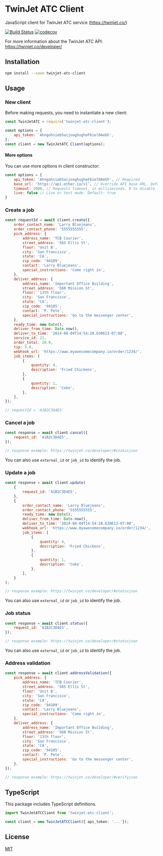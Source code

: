 # TwinJet ATC Client

JavaScript client for TwinJet ATC service (https://twinjet.co/)

[![Build Status](https://travis-ci.org/EdouardDem/twinjet-atc-client.svg?branch=master)](https://travis-ci.org/EdouardDem/twinjet-atc-client) [![codecov](https://codecov.io/gh/EdouardDem/twinjet-atc-client/branch/master/graph/badge.svg)](https://codecov.io/gh/EdouardDem/twinjet-atc-client)

For more information about the TwinJet ATC API: https://twinjet.co/developer/

## Installation

```bash
npm install --save twinjet-atc-client
```

## Usage

### New client

Before making requests, you need to instantiate a new client:

```javascript
const TwinJetATC = require('twinjet-atc-client');

const options = {
    api_token: 'Ahngohsieb5aijooghugheF6iel0AeGh',
};
const client = new TwinJetATC.Client(options);
```

#### More options

You can use more options in client constructor:

```javascript
const options = {
    api_token: 'Ahngohsieb5aijooghugheF6iel0AeGh', // Required
    base_url: 'https://api.other.io/v1', // Override API base URL. Default: 'https://www.twinjet.co/api/v1'
    timeout: 2000, // Requests timeout, in milliseconds. 0 to disable. Default: 10000
    live: false // Live or test mode. Default: true
}
```

### Create a job

```javascript
const requestId = await client.create({
    order_contact_name: 'Larry Bluejeans',
    order_contact_phone: '5555555555',
    pick_address: {
        address_name: 'TCB Courier',
        street_address: '565 Ellis St',
        floor: 'Unit B',
        city: 'San Francisco',
        state: 'CA',
        zip_code: '94109',
        contact: 'Larry Bluejeans',
        special_instructions: 'Come right in',
    },
    deliver_address: {
        address_name: 'Important Office Building',
        street_address: '560 Mission St',
        floor: '13th floor',
        city: 'San Francisco',
        state: 'CA',
        zip_code: '94105',
        contact: 'P. Pete',
        special_instructions: 'Go to the messenger center',
    },
    ready_time: new Date(),
    deliver_from_time: Date.now(),
    deliver_to_time: '2014-08-04T14:54:28.630613-07:00',
    service_id: 21,
    order_total: 20.0,
    tip: 5.0,
    webhook_url: 'https://www.myawesomecompany.io/order/1234/',
    job_items: [
        {
            quantity: 4,
            description: 'Fried Chickens',
        },
        {
            quantity: 1,
            description: 'Coke',
        },
    ],
});

// requestId = 'A1B2C3D4E5'
```

### Cancel a job

````javascript
const response = await client.cancel({
    request_id: 'A1B2C3D4E5',
});

// response example: https://twinjet.co/developer/#statusjson
````

You can also use `external_id` or `job_id` to identify the job.

### Update a job

````javascript
const response = await client.update(
    {
        request_id: 'A1B2C3D4E5',
    },
    {
        order_contact_name: 'Larry Bluejeans',
        order_contact_phone: '5555555555',
        ready_time: new Date(),
        deliver_from_time: Date.now(),
        deliver_to_time: '2014-08-04T14:54:28.630613-07:00',
        webhook_url: 'https://www.myawesomecompany.io/order/1234/',
        job_items: [
            {
                quantity: 4,
                description: 'Fried Chickens',
            },
            {
                quantity: 1,
                description: 'Coke',
            },
        ],
    }
);

// response example: https://twinjet.co/developer/#statusjson
````

You can also use `external_id` or `job_id` to identify the job.

### Job status

````javascript
const response = await client.status({
    request_id: 'A1B2C3D4E5',
});

// response example: https://twinjet.co/developer/#statusjson
````

You can also use `external_id` or `job_id` to identify the job.

### Address validation

````javascript
const response = await client.addressValidation({
    pick_address: {
        address_name: 'TCB Courier',
        street_address: '565 Ellis St',
        floor: 'Unit B',
        city: 'San Francisco',
        state: 'CA',
        zip_code: '94109',
        contact: 'Larry Bluejeans',
        special_instructions: 'Come right in',
    },
    deliver_address: {
        address_name: 'Important Office Building',
        street_address: '560 Mission St',
        floor: '13th floor',
        city: 'San Francisco',
        state: 'CA',
        zip_code: '94105',
        contact: 'P. Pete',
        special_instructions: 'Go to the messenger center',
    },
});

// response example: https://twinjet.co/developer/#verifyjson
````

## TypeScript

This package includes TypeScript definitions.

```typescript
import TwinJetATCClient from 'twinjet-atc-client';

const client = new TwinJetATCClient({ api_token: '...'});
```

## License

[MIT](https://github.com/EdouardDem/twinjet-atc-client/blob/master/LICENSE)
